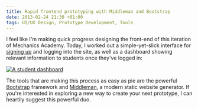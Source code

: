 ```yaml
---
title: Rapid frontend prototyping with Middleman and Bootstrap
date: 2013-02-24 21:30 +01:00
tags: UI/UX Design, Prototype Development, Tools
---
```


I feel like I'm making quick progress designing the front-end of this
iteration of Mechanics Academy. Today, I worked out a simple-yet-slick
interface for <a data-toggle="modal" href="#modal-signup">signing
up</a> and logging into the site, as well as a dashboard showing
relevant information to students once they've logged in:

<p><a href="/dashboard/"><img src="/assets/img/blog/dashboard.png" alt="A student dashboard" class="img-polaroid"></a></p>

The tools that are making this process as easy as pie are the powerful
[Bootstrap](http://twitter.github.com/bootstrap) framework and
[Middleman](http://middlemanapp.com/), a modern static website
generator. If you're interested in exploring a new way to create your
next prototype, I can heartily suggest this powerful duo.
